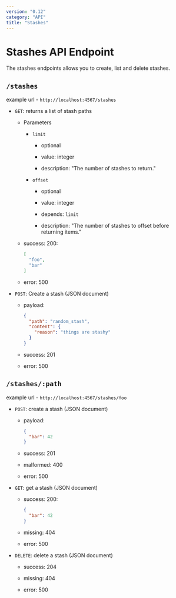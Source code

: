 ```yaml
---
version: "0.12"
category: "API"
title: "Stashes"
---
```


# Stashes API Endpoint

The stashes endpoints allows you to create, list and delete stashes.

## `/stashes`

example url - `http://localhost:4567/stashes`

* `GET`: returns a list of stash paths

  - Parameters
    
    - `limit`

      - optional

      - value: integer

      - description: "The number of stashes to return."

    - `offset` 

      - optional

      - value: integer

      - depends: `limit`

      - description: "The number of stashes to offset before returning items."

  - success: 200:

      ``` json
      [
        "foo",
        "bar"
      ]
      ```

  - error: 500

* `POST`: Create a stash (JSON document)

  - payload:

      ``` json
      {
        "path": "random_stash",
        "content": {
          "reason": "things are stashy"
        }
      }
      ```

  - success: 201

  - error: 500

## `/stashes/:path`

example url - `http://localhost:4567/stashes/foo`

* `POST`: create a stash (JSON document)

  - payload:

      ``` json
      {
        "bar": 42
      }
      ```

  - success: 201

  - malformed: 400

  - error: 500

* `GET`: get a stash (JSON document)

  - success: 200:

      ``` json
      {
        "bar": 42
      }
      ```

  - missing: 404

  - error: 500

* `DELETE`: delete a stash (JSON document)

  - success: 204

  - missing: 404

  - error: 500
